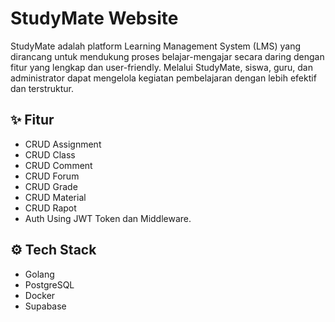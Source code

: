 # StudyMate Website

StudyMate adalah platform Learning Management System (LMS) yang dirancang untuk mendukung proses belajar-mengajar secara daring dengan fitur yang lengkap dan user-friendly. 
Melalui StudyMate, siswa, guru, dan administrator dapat mengelola kegiatan pembelajaran dengan lebih efektif dan terstruktur.

## ✨ Fitur
- CRUD Assignment
- CRUD Class
- CRUD Comment
- CRUD Forum
- CRUD Grade
- CRUD Material
- CRUD Rapot
- Auth Using JWT Token dan Middleware.

## ⚙️ Tech Stack
- Golang
- PostgreSQL
- Docker
- Supabase
